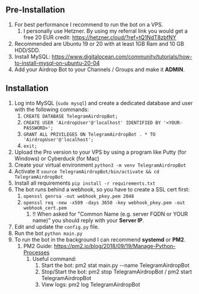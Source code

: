 ## Pre-Installation
1. For best performance I recommend to run the bot on a VPS.
   1. I personally use Hetzner. By using my referral link you would get a free 20 EUR credit: https://hetzner.cloud/?ref=tQ1NdT8zbfNY
2. Recommended are Ubuntu 19 or 20 with at least 1GB Ram and 10 GB HDD/SDD.
3. Install MySQL: https://www.digitalocean.com/community/tutorials/how-to-install-mysql-on-ubuntu-20-04
4. Add your Airdrop Bot to your Channels / Groups and make it **ADMIN**.


## Installation
1. Log into MySQL (`sudo mysql`) and create a dedicated database and user with the following commands:
   1. `CREATE DATABASE TelegramAirdropBot;`
   2. `CREATE USER 'AirdropUser'@'localhost' IDENTIFIED BY '<YOUR-PASSWORD>';`
   3. `GRANT ALL PRIVILEGES ON TelegramAirdropBot . * TO 'AirdropUser'@'localhost';`
   4. `exit;`
2. Upload the Pro version to your VPS by using a program like Putty (for Windows) or Cyberduck (for Mac)
3. Create your virtual environment `python3 -m venv TelegramAirdropBot` 
4. Activate it `source TelegramAirdropBot/bin/activate && cd TelegramAirdropBot`
5. Install all requirements `pip install -r requirements.txt`
6. The bot runs behind a webhook, so you have to create a SSL cert first:
   1. `openssl genrsa -out webhook_pkey.pem 2048`
   2. `openssl req -new -x509 -days 3650 -key webhook_pkey.pem -out webhook_cert.pem`
      1. !! When asked for "Common Name (e.g. server FQDN or YOUR name)" you should reply with your **Server IP**.
7. Edit and update the `config.py` file.
8. Run the bot `python main.py`
9. To run the bot in the background I can recommend **systemd** or **PM2**.
   1. PM2 Guide: https://pm2.io/blog/2018/09/19/Manage-Python-Processes
      1. Useful command:
         1. Start the bot: pm2 stat main.py --name TelegramAirdropBot
         2. Stop/Start the bot: pm2 stop TelegramAirdropBot / pm2 start TelegramAirdropBot
         3. View logs: pm2 log TelegramAirdropBot

